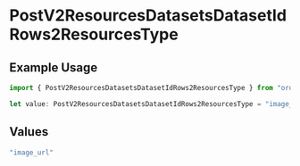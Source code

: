 # PostV2ResourcesDatasetsDatasetIdRows2ResourcesType

## Example Usage

```typescript
import { PostV2ResourcesDatasetsDatasetIdRows2ResourcesType } from "orq-node-client/models/operations";

let value: PostV2ResourcesDatasetsDatasetIdRows2ResourcesType = "image_url";
```

## Values

```typescript
"image_url"
```